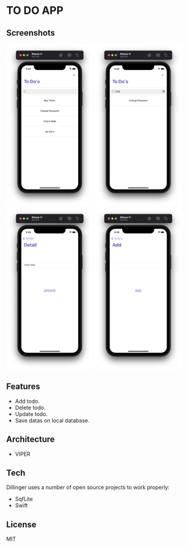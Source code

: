 # TO DO APP

## Screenshots

<p float="left">
<img src="./images/main.png" height=430>
<img src="./images/search.png" height=430>
<img src="./images/detail.png" height=430>
<img src="./images/add.png" height=430>
</p>

## Features

- Add todo.
- Delete todo.
- Update todo.
- Save datas on local database.

## Architecture

- VIPER

## Tech

Dillinger uses a number of open source projects to work properly:

- SqfLite
- Swift


## License
MIT


